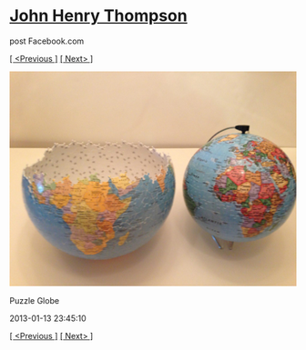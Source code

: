 # [John Henry Thompson](../README.md)
post Facebook.com

[[ <Previous ]](2013-01-13-4.md) [[ Next> ]](2013-01-13-6.md)

[![](../media/2013-01-13/Puzzle-Globe-4.jpg)](../README.md)

Puzzle Globe

2013-01-13 23:45:10

[[ <Previous ]](2013-01-13-4.md) [[ Next> ]](2013-01-13-6.md)